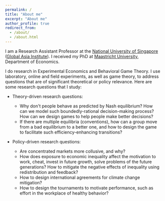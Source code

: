 ```yaml
---
permalink: /
title: "About me"
excerpt: "About me"
author_profile: true
redirect_from: 
  - /about/
  - /about.html
---
```


I am a Research Assistant Professor at the [National University of Singapore](https://www.nus.edu.sg/) ([Global Asia Institute](https://www.gai.nus.edu.sg/)). I received my PhD at [Maastricht University](http://www.maastrichtuniversity.nl/), Department of Economics.


I do research in Experimental Economics and Behavioral Game Theory. I use laboratory, online and field experiments, as well as game theory, to address questions that are of significant theoretical or policy relevance. Here are some research questions that I study:

- Theory-driven research questions:
  -  Why don't people behave as predicted by Nash equilibrium? How can we model such boundedly-rational decision-making process? How can we design games to help people make better decisions?
  -  If there are multiple equilibria (conventions), how can a group move from a bad equilibrium to a better one, and how to design the game to facilitate such efficiency-enhancing transitions?

- Policy-driven research questions:
  - Are concentrated markets more collusive, and why?
  - How does exposure to economic inequality affect the motivation to work, cheat, invest in future growth, solve problems of the future generations? How to mitigate the negative effects of inequality using redistribution and feedback?
  - How to design international agreements for climate change mitigation? 
  - How to design the tournaments to motivate performance, such as effort in the workplace of healthy behavior? 
